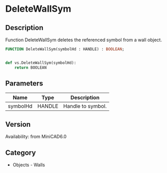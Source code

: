 # DeleteWallSym

## Description
Function DeleteWallSym deletes the referenced symbol from a wall object.

```pascal
FUNCTION DeleteWallSym(symbolHd : HANDLE) : BOOLEAN;
```

```python

def vs.DeleteWallSym(symbolHd):
    return BOOLEAN
```

## Parameters
|Name|Type|Description|
|---|---|---|
|symbolHd|HANDLE|Handle to symbol.|

## Version
Availability: from MiniCAD6.0
## Category
* Objects - Walls

